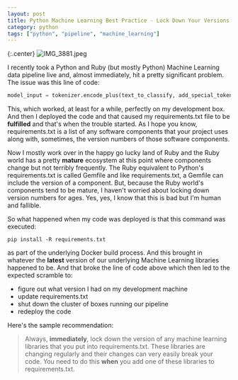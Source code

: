 ```yaml
---
layout: post
title: Python Machine Learning Best Practice - Lock Down Your Versions
category: python
tags: ["python", "pipeline", "machine_learning"]
---
```

{:.center}
![IMG_3881.jpeg](/blog/assets/IMG_3881.jpeg)

I recently took a Python and Ruby (but mostly Python) Machine Learning data pipeline live and, almost immediately, hit a pretty significant problem.  The issue was this line of code:

```python
model_input = tokenizer.encode_plus(text_to_classify, add_special_tokens=True, return_tensors='pt').to(device_to_use) 
```

This, which worked, at least for a while, perfectly on my development box.  And then I deployed the code and that caused my requirements.txt file to be **fulfilled** and that's when the trouble started.  As I hope you know, requirements.txt is a list of any software components that your project uses along with, sometimes, the version numbers of those software components.

Now I mostly work over in the happy go lucky land of Ruby and the Ruby world has a pretty **mature** ecosystem at this point where components change but not terribly frequently.  The Ruby equivalent to Python's requirements.txt is called Gemfile and like requirements.txt, a Gemfile can include the version of a component.  But, because the Ruby world's components tend to be mature, I haven't worried about locking down version numbers for ages.  Yes, yes, I know that this is bad but I'm human and fallible.  

So what happened when my code was deployed is that this command was executed:

    pip install -R requirements.txt
    
as part of the underlying Docker build process.  And this brought in whatever the **latest** version of our underlying Machine Learning libraries happened to be.  And that broke the line of code above which then led to the expected scramble to: 

* figure out what version I had on my development machine
* update requirements.txt
* shut down the cluster of boxes running our pipeline
* redeploy the code 

Here's the sample recommendation: 

> Always, **immediately**, lock down the version of any machine learning libraries that you put into requirements.txt.  These libraries are changing regularly and their changes can very easily break your code.  You need to do this **when** you add one of these libraries to requirements.txt.
